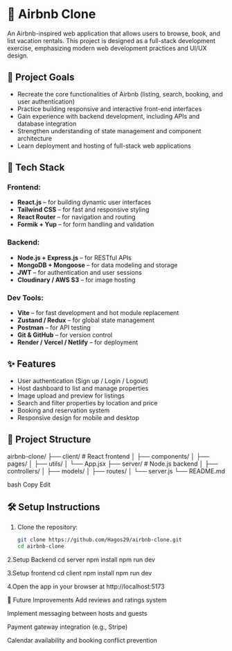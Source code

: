# 🏡 Airbnb Clone

An Airbnb-inspired web application that allows users to browse, book, and list vacation rentals. This project is designed as a full-stack development exercise, emphasizing modern web development practices and UI/UX design.

## 🚀 Project Goals

- Recreate the core functionalities of Airbnb (listing, search, booking, and user authentication)
- Practice building responsive and interactive front-end interfaces
- Gain experience with backend development, including APIs and database integration
- Strengthen understanding of state management and component architecture
- Learn deployment and hosting of full-stack web applications

## 🔧 Tech Stack

### Frontend:
- **React.js** – for building dynamic user interfaces
- **Tailwind CSS** – for fast and responsive styling
- **React Router** – for navigation and routing
- **Formik + Yup** – for form handling and validation

### Backend:
- **Node.js + Express.js** – for RESTful APIs
- **MongoDB + Mongoose** – for data modeling and storage
- **JWT** – for authentication and user sessions
- **Cloudinary / AWS S3** – for image hosting

### Dev Tools:
- **Vite** – for fast development and hot module replacement
- **Zustand / Redux** – for global state management
- **Postman** – for API testing
- **Git & GitHub** – for version control
- **Render / Vercel / Netlify** – for deployment

## ✨ Features

- User authentication (Sign up / Login / Logout)
- Host dashboard to list and manage properties
- Image upload and preview for listings
- Search and filter properties by location and price
- Booking and reservation system
- Responsive design for mobile and desktop

## 📂 Project Structure

airbnb-clone/
├── client/ # React frontend
│ ├── components/
│ ├── pages/
│ ├── utils/
│ └── App.jsx
├── server/ # Node.js backend
│ ├── controllers/
│ ├── models/
│ ├── routes/
│ └── server.js
└── README.md

bash
Copy
Edit


## 🛠 Setup Instructions

1. Clone the repository:
   ```bash
   git clone https://github.com/Hagos29/airbnb-clone.git
   cd airbnb-clone

2.Setup Backend
cd server
npm install
npm run dev

3.Setup frontend
cd client
npm install
npm run dev

4.Open the app in your browser at http://localhost:5173

📌 Future Improvements
Add reviews and ratings system

Implement messaging between hosts and guests

Payment gateway integration (e.g., Stripe)

Calendar availability and booking conflict prevention
